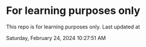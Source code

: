 # For learning purposes only
This repo is for learning purposes only.
Last updated at

Saturday, February 24, 2024 10:27:51 AM

